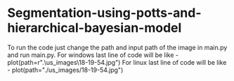 # Segmentation-using-potts-and-hierarchical-bayesian-model

To run the code just change the path and input path of the image in main.py and run main.py.
For windows last line of code will be like -  plot(path=r".\us_images\18-19-54.jpg")
For linux last line of code will be like   -  plot(path="./us_images/18-19-54.jpg")
